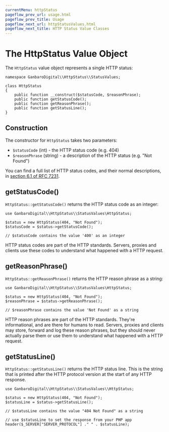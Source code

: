 ```yaml
---
currentMenu: httpStatus
pageflow_prev_url: usage.html
pageflow_prev_title: Usage
pageflow_next_url: httpStatusValues.html
pageflow_next_title: HTTP Status Value Classes
---
```


# The HttpStatus Value Object

The `HttpStatus` value object represents a single HTTP status:

    namespace GanbaroDigital\\HttpStatus\\StatusValues;

    class HttpStatus
    {
        public function __construct($statusCode, $reasonPhrase);
        public function getStatusCode();
        public function getReasonPhrase();
        public function getStatusLine();
    }

## Construction

The constructor for `HttpStatus` takes two parameters:

* `$statusCode` (int) - the HTTP status code (e.g. 404)
* `$reasonPhrase` (string) - a description of the HTTP status (e.g. "Not Found")

You can find a full list of HTTP status codes, and their normal descriptions, in [section 6.1 of RFC 7231](https://tools.ietf.org/html/rfc7231#section-6.1).

## getStatusCode()

`HttpStatus::getStatusCode()` returns the HTTP status code as an integer:

    use GanbaroDigital\\HttpStatus\\StatusValues\HttpStatus;

    $status = new HttpStatus(404, "Not Found");
    $statusCode = $status->getStatusCode();

    // $statusCode contains the value '400' as an integer

HTTP status codes are part of the HTTP standards. Servers, proxies and clients use these codes to understand what happened with a HTTP request.

## getReasonPhrase()

`HttpStatus::getReasonPhrase()` returns the HTTP reason phrase as a string:

    use GanbaroDigital\\HttpStatus\\StatusValues\HttpStatus;

    $status = new HttpStatus(404, "Not Found");
    $reasonPhrase = $status->getReasonPhrase();

    // $reasonPhrase contains the value 'Not Found' as a string

HTTP reason phrases are part of the HTTP standards. They're informational, and are there for humans to read. Servers, proxies and clients may store, forward and log these reason phrases, but they should never actually parse them or use them to understand what happened with a HTTP request.

## getStatusLine()

`HttpStatus::getStatusLine()` returns the HTTP status line. This is the string that is printed after the HTTP protocol version at the start of any HTTP response.

    use GanbaroDigital\\HttpStatus\\StatusValues\\HttpStatus;

    $status = new HttpStatus(404, "Not Found");
    $statusLine = $status->getStatusLine();

    // $statusLine contains the value "404 Not Found" as a string

    // use $statusLine to set the response from your PHP app
    header($_SERVER["SERVER_PROTOCOL"] ." " . $statusLine);
